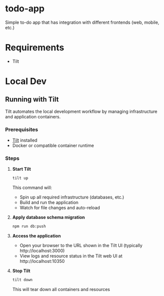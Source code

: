 # todo-app
Simple to-do app that has integration with different frontends (web, mobile, etc.)

# Requirements
- Tilt

# Local Dev

## Running with Tilt

Tilt automates the local development workflow by managing infrastructure and application containers.

### Prerequisites
- [Tilt](https://docs.tilt.dev/install.html) installed
- Docker or compatible container runtime

### Steps

1. **Start Tilt**
   ```bash
   tilt up
   ```
   This command will:
   - Spin up all required infrastructure (databases, etc.)
   - Build and run the application
   - Watch for file changes and auto-reload

2. **Apply database schema migration**
   ```bash
   npm run db:push
   ```

3. **Access the application**
   - Open your browser to the URL shown in the Tilt UI (typically http://localhost:3000)
   - View logs and resource status in the Tilt web UI at http://localhost:10350

4. **Stop Tilt**
   ```bash
   tilt down
   ```
   This will tear down all containers and resources
